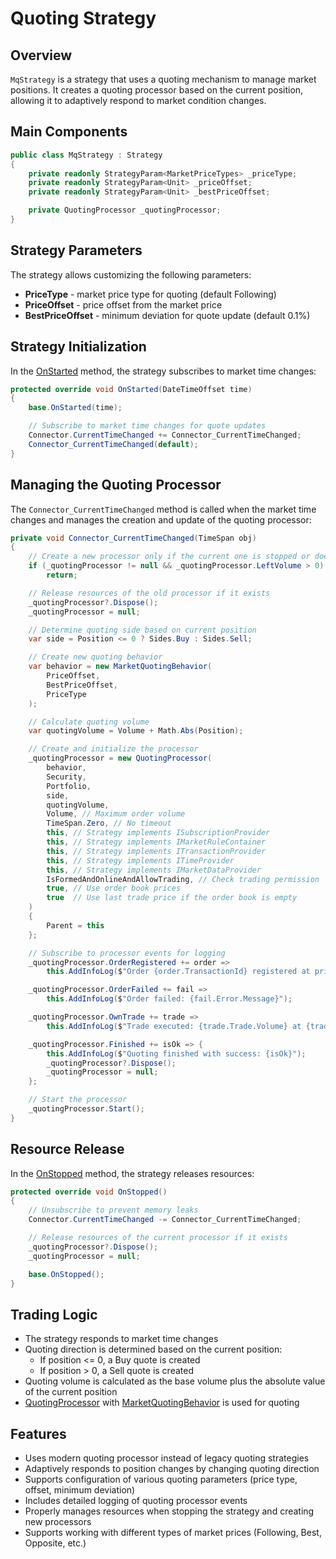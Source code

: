 # Quoting Strategy

## Overview

`MqStrategy` is a strategy that uses a quoting mechanism to manage market positions. It creates a quoting processor based on the current position, allowing it to adaptively respond to market condition changes.

## Main Components

```cs
public class MqStrategy : Strategy
{
    private readonly StrategyParam<MarketPriceTypes> _priceType;
    private readonly StrategyParam<Unit> _priceOffset;
    private readonly StrategyParam<Unit> _bestPriceOffset;

    private QuotingProcessor _quotingProcessor;
}
```

## Strategy Parameters

The strategy allows customizing the following parameters:

- **PriceType** - market price type for quoting (default Following)
- **PriceOffset** - price offset from the market price
- **BestPriceOffset** - minimum deviation for quote update (default 0.1%)

## Strategy Initialization

In the [OnStarted](xref:StockSharp.Algo.Strategies.Strategy.OnStarted(System.DateTimeOffset)) method, the strategy subscribes to market time changes:

```cs
protected override void OnStarted(DateTimeOffset time)
{
    base.OnStarted(time);

    // Subscribe to market time changes for quote updates
    Connector.CurrentTimeChanged += Connector_CurrentTimeChanged;
    Connector_CurrentTimeChanged(default);
}
```

## Managing the Quoting Processor

The `Connector_CurrentTimeChanged` method is called when the market time changes and manages the creation and update of the quoting processor:

```cs
private void Connector_CurrentTimeChanged(TimeSpan obj)
{
    // Create a new processor only if the current one is stopped or doesn't exist
    if (_quotingProcessor != null && _quotingProcessor.LeftVolume > 0)
        return;

    // Release resources of the old processor if it exists
    _quotingProcessor?.Dispose();
    _quotingProcessor = null;

    // Determine quoting side based on current position
    var side = Position <= 0 ? Sides.Buy : Sides.Sell;

    // Create new quoting behavior
    var behavior = new MarketQuotingBehavior(
        PriceOffset,
        BestPriceOffset,
        PriceType
    );

    // Calculate quoting volume
    var quotingVolume = Volume + Math.Abs(Position);

    // Create and initialize the processor
    _quotingProcessor = new QuotingProcessor(
        behavior,
        Security,
        Portfolio,
        side,
        quotingVolume,
        Volume, // Maximum order volume
        TimeSpan.Zero, // No timeout
        this, // Strategy implements ISubscriptionProvider
        this, // Strategy implements IMarketRuleContainer
        this, // Strategy implements ITransactionProvider
        this, // Strategy implements ITimeProvider
        this, // Strategy implements IMarketDataProvider
        IsFormedAndOnlineAndAllowTrading, // Check trading permission
        true, // Use order book prices
        true  // Use last trade price if the order book is empty
    )
    {
        Parent = this
    };

    // Subscribe to processor events for logging
    _quotingProcessor.OrderRegistered += order =>
        this.AddInfoLog($"Order {order.TransactionId} registered at price {order.Price}");

    _quotingProcessor.OrderFailed += fail =>
        this.AddInfoLog($"Order failed: {fail.Error.Message}");

    _quotingProcessor.OwnTrade += trade =>
        this.AddInfoLog($"Trade executed: {trade.Trade.Volume} at {trade.Trade.Price}");

    _quotingProcessor.Finished += isOk => {
        this.AddInfoLog($"Quoting finished with success: {isOk}");
        _quotingProcessor?.Dispose();
        _quotingProcessor = null;
    };

    // Start the processor
    _quotingProcessor.Start();
}
```

## Resource Release

In the [OnStopped](xref:StockSharp.Algo.Strategies.Strategy.OnStopped()) method, the strategy releases resources:

```cs
protected override void OnStopped()
{
    // Unsubscribe to prevent memory leaks
    Connector.CurrentTimeChanged -= Connector_CurrentTimeChanged;

    // Release resources of the current processor if it exists
    _quotingProcessor?.Dispose();
    _quotingProcessor = null;

    base.OnStopped();
}
```

## Trading Logic

- The strategy responds to market time changes
- Quoting direction is determined based on the current position:
  - If position <= 0, a Buy quote is created
  - If position > 0, a Sell quote is created
- Quoting volume is calculated as the base volume plus the absolute value of the current position
- [QuotingProcessor](xref:StockSharp.Algo.Strategies.Quoting.QuotingProcessor) with [MarketQuotingBehavior](xref:StockSharp.Algo.Strategies.Quoting.MarketQuotingBehavior) is used for quoting

## Features

- Uses modern quoting processor instead of legacy quoting strategies
- Adaptively responds to position changes by changing quoting direction
- Supports configuration of various quoting parameters (price type, offset, minimum deviation)
- Includes detailed logging of quoting processor events
- Properly manages resources when stopping the strategy and creating new processors
- Supports working with different types of market prices (Following, Best, Opposite, etc.)